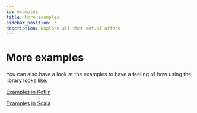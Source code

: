 ```yaml
---
id: examples
title: More examples
sidebar_position: 3
description: Explore all that xef.ai offers
---
```


# More examples

You can also have a look at the examples to have a feeling of how using the library looks like.


<decorated-text icon="kotlin-icon.svg" width="32px" height="32px"><a href="https://github.com/xebia-functional/xef/tree/main/examples/kotlin/src/main/kotlin/com/xebia/functional/xef/auto">Examples in Kotlin</a></decorated-text>

<decorated-text icon="scala-icon.svg" width="32px" height="32px"><a href="https://github.com/xebia-functional/xef/tree/main/examples/scala/src/main/scala/com/xebia/functional/xef/scala/auto">Examples in Scala</a></decorated-text>

